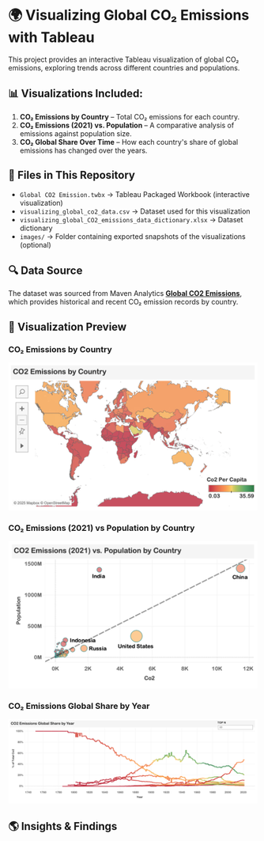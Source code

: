 # 🌍 Visualizing Global CO₂ Emissions with Tableau

This project provides an interactive Tableau visualization of global CO₂ emissions, exploring trends across different countries and populations.  

## 📊 Visualizations Included:

1. **CO₂ Emissions by Country** – Total CO₂ emissions for each country.
2. **CO₂ Emissions (2021) vs. Population** – A comparative analysis of emissions against population size.
3. **CO₂ Global Share Over Time** – How each country's share of global emissions has changed over the years.

## 📂 Files in This Repository
- `Global CO2 Emission.twbx` → Tableau Packaged Workbook (interactive visualization)
- `visualizing_global_co2_data.csv` → Dataset used for this visualization
- `visualizing_global_CO2_emissions_data_dictionary.xlsx` → Dataset dictionary
- `images/` → Folder containing exported snapshots of the visualizations (optional)

## 🔍 Data Source
The dataset was sourced from Maven Analytics **[Global CO2 Emissions](https://maven-datasets.s3.amazonaws.com/Global+CO2+Emissions/CO2+Emissions.zip)**, which provides historical and recent CO₂ emission records by country. 

## 📸 Visualization Preview

### CO₂ Emissions by Country
![CO₂ Emissions by Country](./images/CO2_Emissions_by_country.png)

### CO₂ Emissions (2021) vs Population by Country
![CO₂ vs Population](./images/CO2_Emissions_(2021)_vs_Population_by_Country.png)

### CO₂ Emissions Global Share by Year
![CO₂ Global Share](./images/CO2_Emissions_Global_Share_by_Year.png)


## 🌎 Insights & Findings
